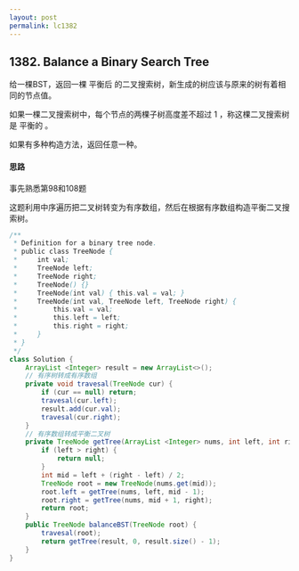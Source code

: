 ```yaml
---
layout: post
permalink: lc1382 
---
```


## 1382. Balance a Binary Search Tree

给一棵BST，返回一棵 平衡后 的二叉搜索树，新生成的树应该与原来的树有着相同的节点值。

如果一棵二叉搜索树中，每个节点的两棵子树高度差不超过 1 ，称这棵二叉搜索树是 平衡的 。

如果有多种构造方法，返回任意一种。

#### 思路

事先熟悉第98和108题

这题利用中序遍历把二叉树转变为有序数组，然后在根据有序数组构造平衡二叉搜索树。

```java
/**
 * Definition for a binary tree node.
 * public class TreeNode {
 *     int val;
 *     TreeNode left;
 *     TreeNode right;
 *     TreeNode() {}
 *     TreeNode(int val) { this.val = val; }
 *     TreeNode(int val, TreeNode left, TreeNode right) {
 *         this.val = val;
 *         this.left = left;
 *         this.right = right;
 *     }
 * }
 */
class Solution {
    ArrayList <Integer> result = new ArrayList<>();
    // 有序树转成有序数组
    private void travesal(TreeNode cur) {
        if (cur == null) return;
        travesal(cur.left);
        result.add(cur.val);
        travesal(cur.right);
    }
    // 有序数组转成平衡二叉树
    private TreeNode getTree(ArrayList <Integer> nums, int left, int right) {
        if (left > right) {
            return null;
        }
        int mid = left + (right - left) / 2;
        TreeNode root = new TreeNode(nums.get(mid));
        root.left = getTree(nums, left, mid - 1);
        root.right = getTree(nums, mid + 1, right);
        return root;
    }
    public TreeNode balanceBST(TreeNode root) {
        travesal(root);
        return getTree(result, 0, result.size() - 1);
    }
}
```